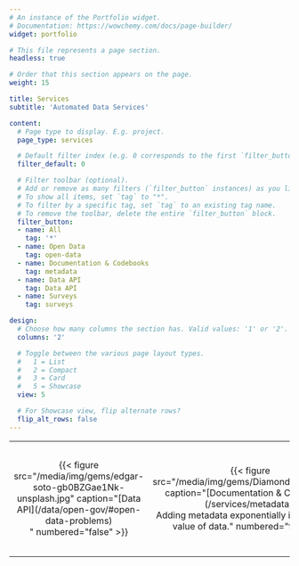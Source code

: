 ```yaml
---
# An instance of the Portfolio widget.
# Documentation: https://wowchemy.com/docs/page-builder/
widget: portfolio

# This file represents a page section.
headless: true

# Order that this section appears on the page.
weight: 15

title: Services
subtitle: 'Automated Data Services'

content:
  # Page type to display. E.g. project.
  page_type: services

  # Default filter index (e.g. 0 corresponds to the first `filter_button` instance below).
  filter_default: 0

  # Filter toolbar (optional).
  # Add or remove as many filters (`filter_button` instances) as you like.
  # To show all items, set `tag` to "*".
  # To filter by a specific tag, set `tag` to an existing tag name.
  # To remove the toolbar, delete the entire `filter_button` block.
  filter_button:
  - name: All
    tag: '*'
  - name: Open Data
    tag: open-data
  - name: Documentation & Codebooks
    tag: metadata
  - name: Data API
    tag: Data API
  - name: Surveys
    tag: surveys

design:
  # Choose how many columns the section has. Valid values: '1' or '2'.
  columns: '2'

  # Toggle between the various page layout types.
  #   1 = List
  #   2 = Compact
  #   3 = Card
  #   5 = Showcase
  view: 5

  # For Showcase view, flip alternate rows?
  flip_alt_rows: false
---
```



<table>
<colgroup>
<col style="width: 25%" />
<col style="width: 25%" />
<col style="width: 25%" />
<col style="width: 25%" />
</colgroup>
<tbody>
<tr class="odd">
<td style="text-align: center;">{{< figure src="/media/img/gems/edgar-soto-gb0BZGae1Nk-unsplash.jpg" caption="[Data API](/data/open-gov/#open-data-problems)</br>" numbered="false" >}}</td>
<td style="text-align: center;">{{< figure src="/media/img/gems/Diamond_Polisher.jpg" caption="[Documentation & Codebooks](/services/metadata/)</br>Adding metadata exponentially increases the value of data." numbered="false" >}}</td>
<td style="text-align: center;">{{< figure src="/media/img/gems/Uncut-diamond_Edit.jpg" caption="[Is There Value in It?](/data/open-gov/#is-there-value-left-in-open-data)</br>Data is only potential information, raw and unprocessed" numbered="false" >}}</td>
<td style="text-align: center;">{{< figure src="/media/img/gems/Udachnaya_pipe.jpg" caption="[Data Curation](/data/open-gov/#data-integration)</br>Data sits everywhere and it is not easy to find even at home." numbered="false" >}}</td>
</tr>
</tbody>
</table>

